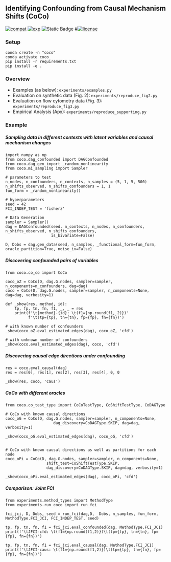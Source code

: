 ## Identifying Confounding from Causal Mechanism Shifts (CoCo)
[![compat](https://github.com/srhmm/coco/actions/workflows/compat.yml/badge.svg)](https://github.com/srhmm/coco/actions/workflows/compat.yml)
[![exp](https://github.com/srhmm/coco/actions/workflows/exp.yml/badge.svg)](https://github.com/srhmm/coco/actions/workflows/exp.yml)
![Static Badge](https://img.shields.io/badge/python-%3E%3D3.8-blue?logo=python&label=python)
#[![license](https://img.shields.io/github/license/machine-teaching-group/checkmate.svg)](https://github.com/srhmm/coco/blob/main/LICENSE)

### Setup
``` 
conda create -n "coco"
conda activate coco
pip install -r requirements.txt 
pip install -e . 
```

### Overview
- Examples (as below): `experiments/examples.py`
- Evaluation on synthetic data (Fig. 2): `experiments/reproduce_fig2.py`
- Evaluation on flow cytometry data (Fig. 3):  `experiments/reproduce_fig3.py`
- Empirical Analysis (Apx): `experiments/reproduce_supporting.py`


### Example
##### Sampling data in different contexts with latent variables and causal mechanism changes 
```
import numpy as np
from coco.dag_confounded import DAGConfounded
from coco.dag_gen import _random_nonlinearity
from coco.mi_sampling import Sampler

# parameters to test
n_nodes, n_confounders, n_contexts, n_samples = (5, 1, 5, 500)
n_shifts_observed, n_shifts_confounders = 1, 1 
fun_form = _random_nonlinearity()

# hyperparameters
seed = 42
FCI_INDEP_TEST = 'fisherz'

# Data Generation
sampler = Sampler()
dag = DAGConfounded(seed, n_contexts, n_nodes, n_confounders,  n_shifts_observed, n_shifts_confounders,
                    is_bivariate=False)

D, Dobs = dag.gen_data(seed, n_samples, _functional_form=fun_form, oracle_partition=True, noise_iv=False)

```
##### Discovering confounded pairs of variables

```
from coco.co_co import CoCo

coco_oZ = CoCo(D, dag.G.nodes, sampler=sampler, n_components=n_confounders, dag=dag)
coco = CoCo(D, dag.G.nodes, sampler=sampler, n_components=None, dag=dag, verbosity=1)

def _show(res, method, id):
	tp, fp, tn, fn, f1, _, _ = res
	print(f'\t{method}-{id}: \t(f1={np.round(f1, 2)})'
	      f'\t(tp={tp}, tn={tn}, fp={fp}, fn={fn})')
	      
# with known number of confounders
_show(coco_oZ.eval_estimated_edges(dag), coco_oZ, 'cfd')
      
# with unknown number of confounders
_show(coco.eval_estimated_edges(dag), coco, 'cfd')
```
##### Discovering causal edge directions under confounding
```
res = coco.eval_causal(dag)
res = res[0], res[1], res[2], res[3], res[4], 0, 0

_show(res, coco, 'caus')

```

##### CoCo with different oracles 

```
from coco.co_test_type import CoCoTestType, CoShiftTestType, CoDAGType

# CoCo with known causal directions 
coco_oG = CoCo(D, dag.G.nodes, sampler=sampler, n_components=None, 
                     dag_discovery=CoDAGType.SKIP, dag=dag, verbosity=1)
                               
_show(coco_oG.eval_estimated_edges(dag), coco_oG, 'cfd')   
 
     
# CoCo with known causal directions as well as partitions for each node
coco_oPi = CoCo(D, dag.G.nodes, sampler=sampler, n_components=None, 
                  shift_test=CoShiftTestType.SKIP,
                  dag_discovery=CoDAGType.SKIP, dag=dag, verbosity=1)
                                         
_show(coco_oPi.eval_estimated_edges(dag), coco_oPi, 'cfd')           
```
##### Comparison: Joint FCI

```
from experiments.method_types import MethodType 
from experiments.run_coco import run_fci

fci_jci, D, Dobs, seed = run_fci(dag,D,  Dobs, n_samples, fun_form, MethodType.FCI_JCI, FCI_INDEP_TEST, seed)

tp, fp, tn, fn, f1 = fci_jci.eval_confounded(dag, MethodType.FCI_JCI)
print(f'\tJFCI-cfd: \t(f1={np.round(f1,2)})\t(tp={tp}, tn={tn}, fp={fp}, fn={fn})')

tp, fp, tn, fn, f1 = fci_jci.eval_causal(dag, MethodType.FCI_JCI)
print(f'\tJFCI-caus: \t(f1={np.round(f1,2)})\t(tp={tp}, tn={tn}, fp={fp}, fn={fn})')
``` 


